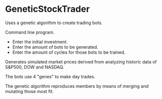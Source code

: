 # GeneticStockTrader
Uses a genetic algorithm to create trading bots.

Command line program.

- Enter the initial investment.
- Enter the amount of bots to be generated.
- Enter the amount of cycles for those bots to be trained.

Generates simulated market prices derived from analyzing historic data of S&P500, DOW and NASDAQ.

The bots use 4 "genes" to make day trades.

The genetic algorithm reproduces members by means of merging and mutating those most fit.
